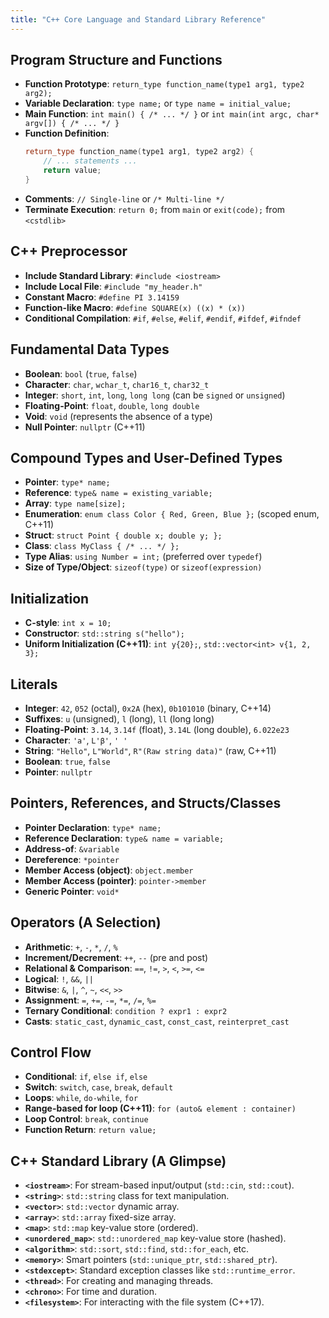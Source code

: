```yaml
---
title: "C++ Core Language and Standard Library Reference"
---
```


## Program Structure and Functions

-   **Function Prototype**: `return_type function_name(type1 arg1, type2 arg2);`
-   **Variable Declaration**: `type name;` or `type name = initial_value;`
-   **Main Function**: `int main() { /* ... */ }` or `int main(int argc, char* argv[]) { /* ... */ }`
-   **Function Definition**:
    ```cpp
    return_type function_name(type1 arg1, type2 arg2) {
        // ... statements ...
        return value;
    }
    ```
-   **Comments**: `// Single-line` or `/* Multi-line */`
-   **Terminate Execution**: `return 0;` from `main` or `exit(code);` from `<cstdlib>`

## C++ Preprocessor

-   **Include Standard Library**: `#include <iostream>`
-   **Include Local File**: `#include "my_header.h"`
-   **Constant Macro**: `#define PI 3.14159`
-   **Function-like Macro**: `#define SQUARE(x) ((x) * (x))`
-   **Conditional Compilation**: `#if`, `#else`, `#elif`, `#endif`, `#ifdef`, `#ifndef`

## Fundamental Data Types

-   **Boolean**: `bool` (`true`, `false`)
-   **Character**: `char`, `wchar_t`, `char16_t`, `char32_t`
-   **Integer**: `short`, `int`, `long`, `long long` (can be `signed` or `unsigned`)
-   **Floating-Point**: `float`, `double`, `long double`
-   **Void**: `void` (represents the absence of a type)
-   **Null Pointer**: `nullptr` (C++11)

## Compound Types and User-Defined Types

-   **Pointer**: `type* name;`
-   **Reference**: `type& name = existing_variable;`
-   **Array**: `type name[size];`
-   **Enumeration**: `enum class Color { Red, Green, Blue };` (scoped enum, C++11)
-   **Struct**: `struct Point { double x; double y; };`
-   **Class**: `class MyClass { /* ... */ };`
-   **Type Alias**: `using Number = int;` (preferred over `typedef`)
-   **Size of Type/Object**: `sizeof(type)` or `sizeof(expression)`

## Initialization

-   **C-style**: `int x = 10;`
-   **Constructor**: `std::string s("hello");`
-   **Uniform Initialization (C++11)**: `int y{20};`, `std::vector<int> v{1, 2, 3};`

## Literals

-   **Integer**: `42`, `052` (octal), `0x2A` (hex), `0b101010` (binary, C++14)
-   **Suffixes**: `u` (unsigned), `l` (long), `ll` (long long)
-   **Floating-Point**: `3.14`, `3.14f` (float), `3.14L` (long double), `6.022e23`
-   **Character**: `'a'`, `L'β'`, `'
'`
-   **String**: `"Hello"`, `L"World"`, `R"(Raw string data)"` (raw, C++11)
-   **Boolean**: `true`, `false`
-   **Pointer**: `nullptr`

## Pointers, References, and Structs/Classes

-   **Pointer Declaration**: `type* name;`
-   **Reference Declaration**: `type& name = variable;`
-   **Address-of**: `&variable`
-   **Dereference**: `*pointer`
-   **Member Access (object)**: `object.member`
-   **Member Access (pointer)**: `pointer->member`
-   **Generic Pointer**: `void*`

## Operators (A Selection)

-   **Arithmetic**: `+`, `-`, `*`, `/`, `%`
-   **Increment/Decrement**: `++`, `--` (pre and post)
-   **Relational & Comparison**: `==`, `!=`, `>`, `<`, `>=`, `<=`
-   **Logical**: `!`, `&&`, `||`
-   **Bitwise**: `&`, `|`, `^`, `~`, `<<`, `>>`
-   **Assignment**: `=`, `+=`, `-=`, `*=`, `/=`, `%=`
-   **Ternary Conditional**: `condition ? expr1 : expr2`
-   **Casts**: `static_cast`, `dynamic_cast`, `const_cast`, `reinterpret_cast`

## Control Flow

-   **Conditional**: `if`, `else if`, `else`
-   **Switch**: `switch`, `case`, `break`, `default`
-   **Loops**: `while`, `do-while`, `for`
-   **Range-based for loop (C++11)**: `for (auto& element : container)`
-   **Loop Control**: `break`, `continue`
-   **Function Return**: `return value;`

## C++ Standard Library (A Glimpse)

-   **`<iostream>`**: For stream-based input/output (`std::cin`, `std::cout`).
-   **`<string>`**: `std::string` class for text manipulation.
-   **`<vector>`**: `std::vector` dynamic array.
-   **`<array>`**: `std::array` fixed-size array.
-   **`<map>`**: `std::map` key-value store (ordered).
-   **`<unordered_map>`**: `std::unordered_map` key-value store (hashed).
-   **`<algorithm>`**: `std::sort`, `std::find`, `std::for_each`, etc.
-   **`<memory>`**: Smart pointers (`std::unique_ptr`, `std::shared_ptr`).
-   **`<stdexcept>`**: Standard exception classes like `std::runtime_error`.
-   **`<thread>`**: For creating and managing threads.
-   **`<chrono>`**: For time and duration.
-   **`<filesystem>`**: For interacting with the file system (C++17).